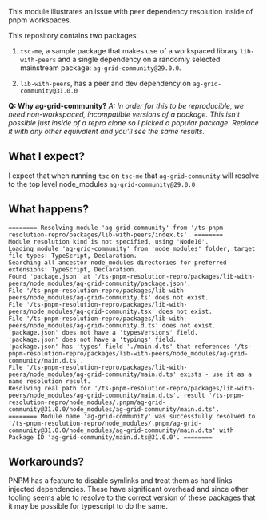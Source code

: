 This module illustrates an issue with peer dependency resolution inside of pnpm workspaces.

This repository contains two packages:

1) `tsc-me`, a sample package that makes use of a workspaced library `lib-with-peers` and a single dependency on a randomly selected mainstream package: `ag-grid-community@29.0.0`.

2) `lib-with-peers`, has a peer and dev dependency on `ag-grid-community@31.0.0`

**Q: Why ag-grid-community?** *A: In order for this to be reproducible, we need non-workspaced, incompatible versions of a package. This isn't possible just inside of a repro clone so I picked a popular package. Replace it with any other equivalent and you'll see the same results.*

What I expect?
-
I expect that when running `tsc` on `tsc-me` that `ag-grid-community` will resolve to the top level node_modules `ag-grid-community@29.0.0`

What happens?
-
```
======== Resolving module 'ag-grid-community' from '/ts-pnpm-resolution-repro/packages/lib-with-peers/index.ts'. ========
Module resolution kind is not specified, using 'Node10'.
Loading module 'ag-grid-community' from 'node_modules' folder, target file types: TypeScript, Declaration.
Searching all ancestor node_modules directories for preferred extensions: TypeScript, Declaration.
Found 'package.json' at '/ts-pnpm-resolution-repro/packages/lib-with-peers/node_modules/ag-grid-community/package.json'.
File '/ts-pnpm-resolution-repro/packages/lib-with-peers/node_modules/ag-grid-community.ts' does not exist.
File '/ts-pnpm-resolution-repro/packages/lib-with-peers/node_modules/ag-grid-community.tsx' does not exist.
File '/ts-pnpm-resolution-repro/packages/lib-with-peers/node_modules/ag-grid-community.d.ts' does not exist.
'package.json' does not have a 'typesVersions' field.
'package.json' does not have a 'typings' field.
'package.json' has 'types' field './main.d.ts' that references '/ts-pnpm-resolution-repro/packages/lib-with-peers/node_modules/ag-grid-community/main.d.ts'.
File '/ts-pnpm-resolution-repro/packages/lib-with-peers/node_modules/ag-grid-community/main.d.ts' exists - use it as a name resolution result.
Resolving real path for '/ts-pnpm-resolution-repro/packages/lib-with-peers/node_modules/ag-grid-community/main.d.ts', result '/ts-pnpm-resolution-repro/node_modules/.pnpm/ag-grid-community@31.0.0/node_modules/ag-grid-community/main.d.ts'.
======== Module name 'ag-grid-community' was successfully resolved to '/ts-pnpm-resolution-repro/node_modules/.pnpm/ag-grid-community@31.0.0/node_modules/ag-grid-community/main.d.ts' with Package ID 'ag-grid-community/main.d.ts@31.0.0'. ========

```

Workarounds?
-
PNPM has a feature to disable symlinks and treat them as hard links - injected dependencies. These have significant overhead and since other tooling seems able to resolve to the correct version of these packages that it may be possible for typescript to do the same.